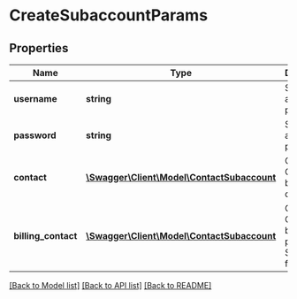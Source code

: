 # CreateSubaccountParams

## Properties
Name | Type | Description | Notes
------------ | ------------- | ------------- | -------------
**username** | **string** | Sub account password | 
**password** | **string** | Sub account password | 
**contact** | [**\Swagger\Client\Model\ContactSubaccount**](ContactSubaccount.md) | Contact Object. See below for details. | [optional] 
**billing_contact** | [**\Swagger\Client\Model\ContactSubaccount**](ContactSubaccount.md) | Contact Object for billing purposes. See below for details. | [optional] 

[[Back to Model list]](../README.md#documentation-for-models) [[Back to API list]](../README.md#documentation-for-api-endpoints) [[Back to README]](../README.md)


